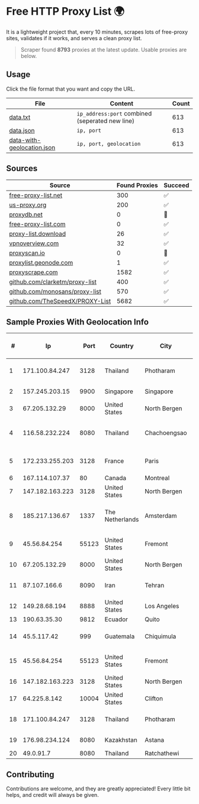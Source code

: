 
# Free HTTP Proxy List 🌍

It is a lightweight project that, every 10 minutes, scrapes lots of free-proxy sites, validates if it works, and serves a clean proxy list.


> Scraper found **8793** proxies at the latest update. Usable proxies are below.

## Usage

Click the file format that you want and copy the URL.


|File|Content|Count|
|----|-------|-----|
|[data.txt](https://raw.githubusercontent.com/themiralay/Proxy-List-World/master/data.txt)|`ip_address:port` combined (seperated new line)|613|
|[data.json](https://raw.githubusercontent.com/themiralay/Proxy-List-World/master/data.json)|`ip, port`|613|
|[data-with-geolocation.json](https://raw.githubusercontent.com/themiralay/Proxy-List-World/master/data-with-geolocation.json)|`ip, port, geolocation`|613|

## Sources

|Source|Found Proxies|Succeed|
|------|-------------|-------|
|[free-proxy-list.net](https://free-proxy-list.net)|300|✅|
|[us-proxy.org](https://www.us-proxy.org)|200|✅|
|[proxydb.net](http://proxydb.net)|0|🚫|
|[free-proxy-list.com](https://free-proxy-list.com/?page=&port=&type%5B%5D=http&type%5B%5D=https&up_time=0&search=Search)|0|✅|
|[proxy-list.download](https://www.proxy-list.download/HTTP)|26|✅|
|[vpnoverview.com](https://vpnoverview.com/privacy/anonymous-browsing/free-proxy-servers)|32|✅|
|[proxyscan.io](https://www.proxyscan.io)|0|🚫|
|[proxylist.geonode.com](https://proxylist.geonode.com/api/proxy-list?limit=300&page=1&sort_by=lastChecked&sort_type=desc&protocols=http,https)|1|✅|
|[proxyscrape.com](https://api.proxyscrape.com/v2/?request=displayproxies&protocol=http&timeout=10000&country=all&ssl=all&anonymity=all)|1582|✅|
|[github.com/clarketm/proxy-list](https://raw.githubusercontent.com/clarketm/proxy-list/master/proxy-list-raw.txt)|400|✅|
|[github.com/monosans/proxy-list](https://raw.githubusercontent.com/monosans/proxy-list/main/proxies/http.txt)|570|✅|
|[github.com/TheSpeedX/PROXY-List](https://raw.githubusercontent.com/TheSpeedX/PROXY-List/master/http.txt)|5682|✅|


## Sample Proxies With Geolocation Info

|#|Ip|Port|Country|City|Internet Service Provider|
|-|--|----|-------|----|-------------------------|
|1|171.100.84.247|3128|Thailand|Photharam|True Internet Corporation CO. Ltd.|
|2|157.245.203.15|9900|Singapore|Singapore|DigitalOcean, LLC|
|3|67.205.132.29|8000|United States|North Bergen|DigitalOcean, LLC|
|4|116.58.232.224|8080|Thailand|Chachoengsao|CAT Telecom Public Company Limited|
|5|172.233.255.203|3128|France|Paris|Akamai Technologies, Inc.|
|6|167.114.107.37|80|Canada|Montreal|OVH SAS|
|7|147.182.163.223|3128|United States|North Bergen|DigitalOcean, LLC|
|8|185.217.136.67|1337|The Netherlands|Amsterdam|Stallion Network Services Limited|
|9|45.56.84.254|55123|United States|Fremont|Akamai Technologies, Inc.|
|10|67.205.132.29|8000|United States|North Bergen|DigitalOcean, LLC|
|11|87.107.166.6|8090|Iran|Tehran|Dade Pardazi Mobinhost Co LTD|
|12|149.28.68.194|8888|United States|Los Angeles|The Constant Company|
|13|190.63.35.30|9812|Ecuador|Quito|CONECEL|
|14|45.5.117.42|999|Guatemala|Chiquimula|Inversiones Grajeda Andrade S.A|
|15|45.56.84.254|55123|United States|Fremont|Akamai Technologies, Inc.|
|16|147.182.163.223|3128|United States|North Bergen|DigitalOcean, LLC|
|17|64.225.8.142|10004|United States|Clifton|DigitalOcean, LLC|
|18|171.100.84.247|3128|Thailand|Photharam|True Internet Corporation CO. Ltd.|
|19|176.98.234.124|8080|Kazakhstan|Astana|JSC Transtelecom|
|20|49.0.91.7|8080|Thailand|Ratchathewi|AIS-Fibre|



## Contributing

Contributions are welcome, and they are greatly appreciated! Every
little bit helps, and credit will always be given.

